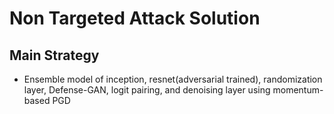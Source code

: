 # Non Targeted Attack Solution

## Main Strategy
* Ensemble model of inception, resnet(adversarial trained), randomization layer, Defense-GAN, logit pairing, and denoising layer using momentum-based PGD


